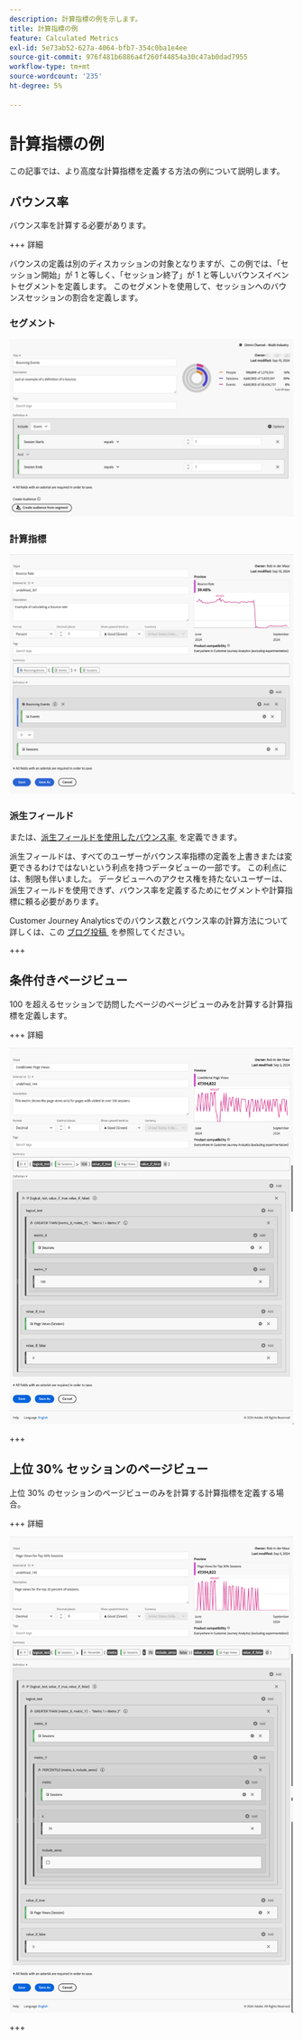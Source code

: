 ```yaml
---
description: 計算指標の例を示します。
title: 計算指標の例
feature: Calculated Metrics
exl-id: 5e73ab52-627a-4064-bfb7-354c0ba1e4ee
source-git-commit: 976f481b6886a4f260f44854a30c47ab0dad7955
workflow-type: tm+mt
source-wordcount: '235'
ht-degree: 5%

---
```


# 計算指標の例

この記事では、より高度な計算指標を定義する方法の例について説明します。

## バウンス率

バウンス率を計算する必要があります。

+++ 詳細

バウンスの定義は別のディスカッションの対象となりますが、この例では、「セッション開始」が 1 と等しく、「セッション終了」が 1 と等しいバウンスイベントセグメントを定義します。 このセグメントを使用して、セッションへのバウンスセッションの割合を定義します。


### セグメント

![&#x200B; バウンスイベント &#x200B;](assets/example-bounce-bouncedevents.png)

### 計算指標

![バウンス率](assets/example-bounce-rate.png)


### 派生フィールド

または、[&#x200B; 派生フィールドを使用したバウンス率 &#x200B;](/help/data-views/derived-fields/derived-fields.md#bounces) を定義できます。

派生フィールドは、すべてのユーザーがバウンス率指標の定義を上書きまたは変更できるわけではないという利点を持つデータビューの一部です。 この利点には、制限も伴いました。 データビューへのアクセス権を持たないユーザーは、派生フィールドを使用できず、バウンス率を定義するためにセグメントや計算指標に頼る必要があります。

Customer Journey Analyticsでのバウンス数とバウンス率の計算方法について詳しくは、この [&#x200B; ブログ投稿 &#x200B;](https://experienceleaguecommunities.adobe.com/t5/adobe-analytics-blogs/calculating-bounces-amp-bounce-rate-in-adobe-customer-journey/ba-p/706446) を参照してください。

+++


## 条件付きページビュー

100 を超えるセッションで訪問したページのページビューのみを計算する計算指標を定義します。

+++ 詳細 

![&#x200B; 条件付きページビュー &#x200B;](assets/conditional-page-views.png)

+++

## 上位 30% セッションのページビュー

上位 30% のセッションのページビューのみを計算する計算指標を定義する場合。

+++ 詳細

![&#x200B; 上位 30% のページビュー &#x200B;](assets/top30-page-views.png)

+++
